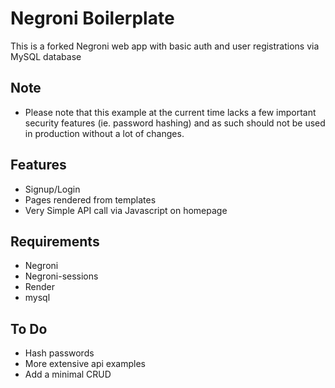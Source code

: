 Negroni Boilerplate
===============

This is a forked Negroni web app with basic auth and user registrations via MySQL database

Note
----------
- Please note that this example at the current time lacks a few important security features (ie. password hashing) 
and as such should not be used in production without a lot of changes.

Features
----------
* Signup/Login
* Pages rendered from templates
* Very Simple API call via Javascript on homepage

Requirements
-----------

* Negroni
* Negroni-sessions
* Render
* mysql

To Do
-----------

* Hash passwords
* More extensive api examples
* Add a minimal CRUD


